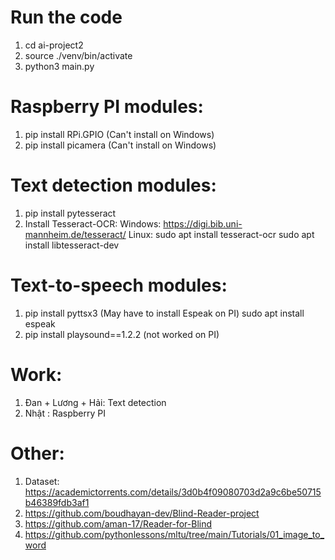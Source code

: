 # Run the code
1. cd ai-project2
2. source ./venv/bin/activate
3. python3 main.py

# Raspberry PI modules:
1. pip install RPi.GPIO (Can't install on Windows)
2. pip install picamera (Can't install on Windows)

# Text detection modules:
1. pip install pytesseract
2. Install Tesseract-OCR:
   Windows: https://digi.bib.uni-mannheim.de/tesseract/
   Linux: sudo apt install tesseract-ocr
		  sudo apt install libtesseract-dev

# Text-to-speech modules:
1. pip install pyttsx3 (May have to install Espeak on PI)
   sudo apt install espeak
2. pip install playsound==1.2.2 (not worked on PI)	

# Work:
1. Đan + Lương + Hải: Text detection
2. Nhật : Raspberry PI

# Other:
1. Dataset: https://academictorrents.com/details/3d0b4f09080703d2a9c6be50715b46389fdb3af1
2. https://github.com/boudhayan-dev/Blind-Reader-project 
3. https://github.com/aman-17/Reader-for-Blind
4. https://github.com/pythonlessons/mltu/tree/main/Tutorials/01_image_to_word
